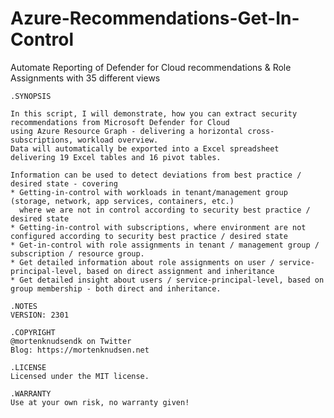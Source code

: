 # Azure-Recommendations-Get-In-Control
 Automate Reporting of Defender for Cloud recommendations & Role Assignments with 35 different views
 
    .SYNOPSIS
    
    In this script, I will demonstrate, how you can extract security recommendations from Microsoft Defender for Cloud
    using Azure Resource Graph - delivering a horizontal cross-subscriptions, workload overview. 
    Data will automatically be exported into a Excel spreadsheet delivering 19 Excel tables and 16 pivot tables.

    Information can be used to detect deviations from best practice / desired state - covering
    * Getting-in-control with workloads in tenant/management group (storage, network, app services, containers, etc.) 
      where we are not in control according to security best practice / desired state
    * Getting-in-control with subscriptions, where environment are not configured according to security best practice / desired state
    * Get-in-control with role assignments in tenant / management group / subscription / resource group.
    * Get detailed information about role assignments on user / service-principal-level, based on direct assignment and inheritance
    * Get detailed insight about users / service-principal-level, based on group membership - both direct and inheritance.

    .NOTES
    VERSION: 2301

    .COPYRIGHT
    @mortenknudsendk on Twitter
    Blog: https://mortenknudsen.net
    
    .LICENSE
    Licensed under the MIT license.

    .WARRANTY
    Use at your own risk, no warranty given!
